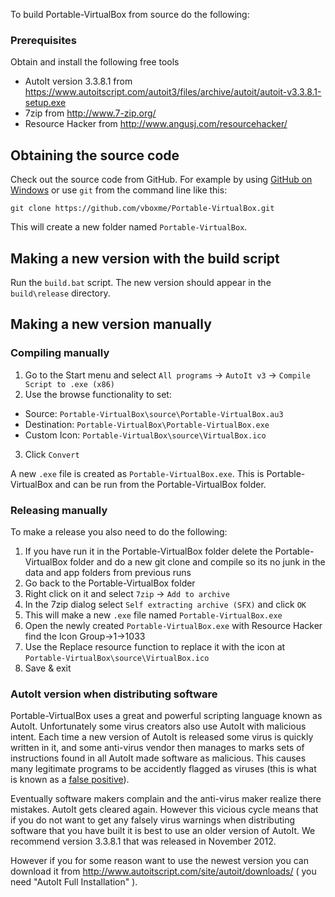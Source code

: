 To build Portable-VirtualBox from source do the following:

### Prerequisites

Obtain and install the following free tools

* AutoIt version 3.3.8.1 from https://www.autoitscript.com/autoit3/files/archive/autoit/autoit-v3.3.8.1-setup.exe
* 7zip from http://www.7-zip.org/
* Resource Hacker from http://www.angusj.com/resourcehacker/

## Obtaining the source code

Check out the source code from GitHub. For example by using [GitHub on Windows](http://windows.github.com/) or use `git` from the command line like this:

`git clone https://github.com/vboxme/Portable-VirtualBox.git`

This will create a new folder named `Portable-VirtualBox`.

## Making a new version with the build script

Run the `build.bat` script. The new version should appear in the `build\release` directory.

## Making a new version manually

### Compiling manually

1. Go to the Start menu and select `All programs` -> `AutoIt v3` -> `Compile Script to .exe (x86)`
2. Use the browse functionality to set:
  * Source: `Portable-VirtualBox\source\Portable-VirtualBox.au3`
  * Destination: `Portable-VirtualBox\Portable-VirtualBox.exe`
  * Custom Icon: `Portable-VirtualBox\source\VirtualBox.ico`
3. Click `Convert`

A new `.exe` file is created as `Portable-VirtualBox.exe`. This is Portable-VirtualBox and can be run from the Portable-VirtualBox folder.

### Releasing manually

To make a release you also need to do the following:

1. If you have run it in the Portable-VirtualBox folder delete the Portable-VirtualBox folder and do a new git clone and compile so its no junk in the data and app folders from previous runs
2. Go back to the Portable-VirtualBox folder
3. Right click on it and select `7zip` -> `Add to archive`
4. In the 7zip dialog select `Self extracting archive (SFX)` and click `OK` 
5. This will make a new `.exe` file named `Portable-VirtualBox.exe`
6. Open the newly created `Portable-VirtualBox.exe` with Resource Hacker find the Icon Group->1->1033
7. Use the Replace resource function to replace it with the icon at `Portable-VirtualBox\source\VirtualBox.ico`
8. Save & exit

### AutoIt version when distributing software

Portable-VirtualBox uses a great and powerful scripting language known as AutoIt. Unfortunately some virus creators also use AutoIt with malicious intent. Each time a new version of AutoIt is released some virus is quickly written in it, and some anti-virus vendor then manages to marks sets of instructions found in all AutoIt made software as malicious. This causes many legitimate programs to be accidently flagged as viruses (this is what is known as a [false positive](https://en.wikipedia.org/wiki/Antivirus_software#Problems_caused_by_false_positives)).

Eventually software makers complain and the anti-virus maker realize there mistakes. AutoIt gets cleared again. However this vicious cycle means that if you do not want to get any falsely virus warnings when distributing software that you have built it is best to use an older version of AutoIt. We recommend version 3.3.8.1 that was released in November 2012. 

However if you for some reason want to use the newest version you can download it from http://www.autoitscript.com/site/autoit/downloads/ ( you need "AutoIt Full Installation" ).
